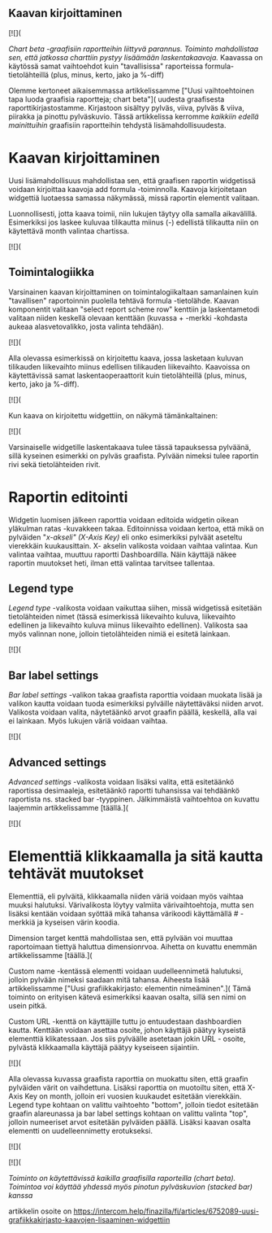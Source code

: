 ## Kaavan kirjoittaminen

[![](

*Chart beta -graafisiin raportteihin liittyvä parannus. Toiminto mahdollistaa sen, että jatkossa charttiin pystyy lisäämään laskentakaavoja.* Kaavassa on käytössä samat vaihtoehdot kuin "tavallisissa" raporteissa formula- tietolähteillä (plus, minus, kerto, jako ja %-diff)

Olemme kertoneet aikaisemmassa artikkelissamme ["Uusi vaihtoehtoinen tapa luoda graafisia raportteja; chart beta"]( uudesta graafisesta raporttikirjastostamme. Kirjastoon sisältyy pylväs, viiva, pylväs & viiva, piirakka ja pinottu pylväskuvio. Tässä artikkelissa kerromme *kaikkiin edellä mainittuihin* graafisiin raportteihin tehdystä lisämahdollisuudesta.

# Kaavan kirjoittaminen

Uusi lisämahdollisuus mahdollistaa sen, että graafisen raportin widgetissä voidaan kirjoittaa kaavoja add formula -toiminnolla. Kaavoja kirjoitetaan widgettiä luotaessa samassa näkymässä, missä raportin elementit valitaan.

Luonnollisesti, jotta kaava toimii, niin lukujen täytyy olla samalla aikavälillä. Esimerkiksi jos laskee kuluvaa tilikautta miinus (-) edellistä tilikautta niin on käytettävä month valintaa chartissa.

[![](

## Toimintalogiikka

Varsinainen kaavan kirjoittaminen on toimintalogiikaltaan samanlainen kuin "tavallisen" raportoinnin puolella tehtävä formula -tietolähde. Kaavan komponentit valitaan "select report scheme row" kenttiin ja laskentametodi valitaan niiden keskellä olevaan kenttään (kuvassa + -merkki -kohdasta aukeaa alasvetovalikko, josta valinta tehdään).

[![](

Alla olevassa esimerkissä on kirjoitettu kaava, jossa lasketaan kuluvan tilikauden liikevaihto miinus edellisen tilikauden liikevaihto. Kaavoissa on käytettävissä samat laskentaoperaattorit kuin tietolähteillä (plus, minus, kerto, jako ja %-diff).

[![](

Kun kaava on kirjoitettu widgettiin, on näkymä tämänkaltainen:

[![](

Varsinaiselle widgetille laskentakaava tulee tässä tapauksessa pylväänä, sillä kyseinen esimerkki on pylväs graafista. Pylvään nimeksi tulee raportin rivi sekä tietolähteiden rivit.

# Raportin editointi

Widgetin luomisen jälkeen raporttia voidaan editoida widgetin oikean yläkulman ratas -kuvakkeen takaa. Editoinnissa voidaan kertoa, että mikä on pylväiden "*x-akseli" (X-Axis Key)* eli onko esimerkiksi pylväät aseteltu vierekkäin kuukausittain. X- akselin valikosta voidaan vaihtaa valintaa. Kun valintaa vaihtaa, muuttuu raportti Dashboardilla. Näin käyttäjä näkee raportin muutokset heti, ilman että valintaa tarvitsee tallentaa.

## Legend type

*Legend type* -valikosta voidaan vaikuttaa siihen, missä widgetissä esitetään tietolähteiden nimet (tässä esimerkissä liikevaihto kuluva, liikevaihto edellinen ja liikevaihto kuluva miinus liikevaihto edellinen). Valikosta saa myös valinnan none, jolloin tietolähteiden nimiä ei esitetä lainkaan.

[![](

## Bar label settings

*Bar label settings* -valikon takaa graafista raporttia voidaan muokata lisää ja valikon kautta voidaan tuoda esimerkiksi pylväille näytettäväksi niiden arvot. Valikosta voidaan valita, näytetäänkö arvot graafin päällä, keskellä, alla vai ei lainkaan. Myös lukujen väriä voidaan vaihtaa.

[![](

## Advanced settings

*Advanced settings* -valikosta voidaan lisäksi valita, että esitetäänkö raportissa desimaaleja, esitetäänkö raportti tuhansissa vai tehdäänkö raportista ns. stacked bar -tyyppinen. Jälkimmäistä vaihtoehtoa on kuvattu laajemmin artikkelissamme [täällä.](

[![](

# Elementtiä klikkaamalla ja sitä kautta tehtävät muutokset

Elementtiä, eli pylväitä, klikkaamalla niiden väriä voidaan myös vaihtaa muuksi halutuksi. Värivalikosta löytyy valmiita värivaihtoehtoja, mutta sen lisäksi kentään voidaan syöttää mikä tahansa värikoodi käyttämällä # -merkkiä ja kyseisen värin koodia.

Dimension target kenttä mahdollistaa sen, että pylvään voi muuttaa raportoimaan tiettyä haluttua dimensionrvoa. Aihetta on kuvattu enemmän artikkelissamme [täällä.](

Custom name -kentässä elementti voidaan uudelleennimetä halutuksi, jolloin pylvään nimeksi saadaan mitä tahansa. Aiheesta lisää artikkelissamme ["Uusi grafiikkakirjasto: elementin nimeäminen".]( Tämä toiminto on erityisen kätevä esimerkiksi kaavan osalta, sillä sen nimi on usein pitkä.

Custom URL -kenttä on käyttäjille tuttu jo entuudestaan dashboardien kautta. Kenttään voidaan asettaa osoite, johon käyttäjä päätyy kyseistä elementtiä klikatessaan. Jos siis pylväälle asetetaan jokin URL - osoite, pylvästä klikkaamalla käyttäjä päätyy kyseiseen sijaintiin.

[![](

Alla olevassa kuvassa graafista raporttia on muokattu siten, että graafin pylväiden värit on vaihdettuna. Lisäksi raporttia on muotoiltu siten, että X-Axis Key on month, jolloin eri vuosien kuukaudet esitetään vierekkäin. Legend type kohtaan on valittu vaihtoehto "bottom", jolloin tiedot esitetään graafin alareunassa ja bar label settings kohtaan on valittu valinta "top", jolloin numeeriset arvot esitetään pylväiden päällä. Lisäksi kaavan osalta elementti on uudelleennimetty erotukseksi.

[![](

[![](

*Toiminto on käytettävissä kaikilla graafisilla raporteilla (chart beta). Toimintoa voi käyttää yhdessä myös pinotun pylväskuvion (stacked bar) kanssa*



artikkelin osoite on https://intercom.help/finazilla/fi/articles/6752089-uusi-grafiikkakirjasto-kaavojen-lisaaminen-widgettiin

